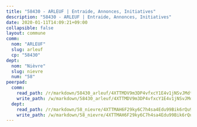```yaml
---
title: "58430 - ARLEUF | Entraide, Annonces, Initiatives"
description: "58430 - ARLEUF | Entraide, Annonces, Initiatives"
date: 2020-01-11T14:09:21+09:00
collapsible: false
layout: commune
comm:
  nom: "ARLEUF"
  slug: arleuf
  cp: "58430"
dept:
  nom: "Nièvre"
  slug: nievre
  num: "58"
peerpad:
  comm:
    read_path: /r/markdown/58430_arleuf/4XTTMDV9m3DP4vfxcY1E4v1jNSvJMdtWvXVHQxYRZ6KTMNxuQ
    write_path: /w/markdown/58430_arleuf/4XTTMDV9m3DP4vfxcY1E4v1jNSvJMdtWvXVHQxYRZ6KTMNxuQ-K3TgUYwsj1HCBMmppeQrBuY2PfK9C1tvMNBtro1fHA4r7Wm5nCASCo9gxyZCmMAGXeagdyBDRpZqvwDmTAzD5YRYvNgpzLfbb2JhsDFsTXHKVrgCLtZEe4Ay4cGhwnXwZXvd5giW
  dept:
    read_path: /r/markdown/58_nievre/4XTTMAH6F29ky6C7h4sa4Edu99Bik6rQu9XbiuBD1DvLw22pb
    write_path: /w/markdown/58_nievre/4XTTMAH6F29ky6C7h4sa4Edu99Bik6rQu9XbiuBD1DvLw22pb-K3TgUtHs3LnA4VP5N1eQxK9UkiWFz8M5ZP7N97wnUEM9Wfw65apM3LnvEX8HhP2Sd27LDh5t4GgmkbGDUaCqpnkD9BJGbaMbkS8idf1DYkYaRo6rACHXiR4PjahH89PiAFqFL3Lf
---
```


